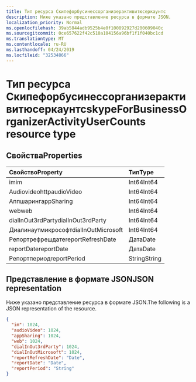 ```yaml
---
title: Тип ресурса Скипефорбусинессорганизерактивитюсеркаунтс
description: Ниже указано представление ресурса в формате JSON.
localization_priority: Normal
ms.openlocfilehash: 39ab5844adb9525b4e0f100892927d200609040c
ms.sourcegitcommit: 0ce657622f42c510a104156a96bf1f1f040bc1cd
ms.translationtype: MT
ms.contentlocale: ru-RU
ms.lasthandoff: 04/24/2019
ms.locfileid: "32534866"
---
```

# <a name="skypeforbusinessorganizeractivityusercounts-resource-type"></a><span data-ttu-id="7629b-103">Тип ресурса Скипефорбусинессорганизерактивитюсеркаунтс</span><span class="sxs-lookup"><span data-stu-id="7629b-103">skypeForBusinessOrganizerActivityUserCounts resource type</span></span>

## <a name="properties"></a><span data-ttu-id="7629b-104">Свойства</span><span class="sxs-lookup"><span data-stu-id="7629b-104">Properties</span></span>

| <span data-ttu-id="7629b-105">Свойство</span><span class="sxs-lookup"><span data-stu-id="7629b-105">Property</span></span>           | <span data-ttu-id="7629b-106">Тип</span><span class="sxs-lookup"><span data-stu-id="7629b-106">Type</span></span>   |
| :----------------- | :----- |
| <span data-ttu-id="7629b-107">im</span><span class="sxs-lookup"><span data-stu-id="7629b-107">im</span></span>                 | <span data-ttu-id="7629b-108">Int64</span><span class="sxs-lookup"><span data-stu-id="7629b-108">Int64</span></span>  |
| <span data-ttu-id="7629b-109">Audiovideohttp</span><span class="sxs-lookup"><span data-stu-id="7629b-109">audioVideo</span></span>         | <span data-ttu-id="7629b-110">Int64</span><span class="sxs-lookup"><span data-stu-id="7629b-110">Int64</span></span>  |
| <span data-ttu-id="7629b-111">Аппшаринг</span><span class="sxs-lookup"><span data-stu-id="7629b-111">appSharing</span></span>         | <span data-ttu-id="7629b-112">Int64</span><span class="sxs-lookup"><span data-stu-id="7629b-112">Int64</span></span>  |
| <span data-ttu-id="7629b-113">web</span><span class="sxs-lookup"><span data-stu-id="7629b-113">web</span></span>                | <span data-ttu-id="7629b-114">Int64</span><span class="sxs-lookup"><span data-stu-id="7629b-114">Int64</span></span>  |
| <span data-ttu-id="7629b-115">dialInOut3rdParty</span><span class="sxs-lookup"><span data-stu-id="7629b-115">dialInOut3rdParty</span></span>  | <span data-ttu-id="7629b-116">Int64</span><span class="sxs-lookup"><span data-stu-id="7629b-116">Int64</span></span>  |
| <span data-ttu-id="7629b-117">Диалинаутмикрософт</span><span class="sxs-lookup"><span data-stu-id="7629b-117">dialInOutMicrosoft</span></span> | <span data-ttu-id="7629b-118">Int64</span><span class="sxs-lookup"><span data-stu-id="7629b-118">Int64</span></span>  |
| <span data-ttu-id="7629b-119">Репортрефрешдате</span><span class="sxs-lookup"><span data-stu-id="7629b-119">reportRefreshDate</span></span>  | <span data-ttu-id="7629b-120">Дата</span><span class="sxs-lookup"><span data-stu-id="7629b-120">Date</span></span>   |
| <span data-ttu-id="7629b-121">reportDate</span><span class="sxs-lookup"><span data-stu-id="7629b-121">reportDate</span></span>         | <span data-ttu-id="7629b-122">Дата</span><span class="sxs-lookup"><span data-stu-id="7629b-122">Date</span></span>   |
| <span data-ttu-id="7629b-123">Репортпериод</span><span class="sxs-lookup"><span data-stu-id="7629b-123">reportPeriod</span></span>       | <span data-ttu-id="7629b-124">String</span><span class="sxs-lookup"><span data-stu-id="7629b-124">String</span></span> |

## <a name="json-representation"></a><span data-ttu-id="7629b-125">Представление в формате JSON</span><span class="sxs-lookup"><span data-stu-id="7629b-125">JSON representation</span></span>

<span data-ttu-id="7629b-126">Ниже указано представление ресурса в формате JSON.</span><span class="sxs-lookup"><span data-stu-id="7629b-126">The following is a JSON representation of the resource.</span></span>

<!-- {
  "blockType": "resource",
  "@odata.type": "microsoft.graph.skypeForBusinessOrganizerActivityUserCounts"
} -->

```json
{
  "im": 1024, 
  "audioVideo": 1024, 
  "appSharing": 1024, 
  "web": 1024, 
  "dialInOut3rdParty": 1024, 
  "dialInOutMicrosoft": 1024, 
  "reportRefreshDate": "Date", 
  "reportDate": "Date", 
  "reportPeriod": "String"
}
```
